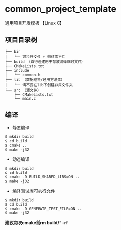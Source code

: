 # common_project_template
通用项目开发模板 【Linux C】

## 项目目录树
```
├── bin
│   └── 可执行文件 + 测试库文件
├── build （自行创建用于存放编译临时文件）
├── CMakeLists.txt
├── include
│   └── common.h
├── lib （数据结构/通用方法库）
│   └── 请不要在lib下创建非库文件夹
└── src （源文件）
    ├── CMakeLists.txt
    └── main.c
```

## 编译
+ 静态编译
```
$ mkdir build
$ cd build
$ cmake ..
$ make -j32
```
+ 动态编译
```
$ mkdir build
$ cd build
$ cmake -D BUILD_SHARED_LIBS=ON ..
$ make -j32
```
+ 编译测试库可执行文件
```
$ mkdir build
$ cd build
$ cmake -D GENERATE_TEST_FILE=ON ..
$ make -j32
```
**建议每次cmake前rm build/\* -rf**

